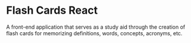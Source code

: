# Flash Cards React
A front-end application that serves as a study aid through the creation of flash cards for memorizing definitions, words, concepts, acronyms, etc.

